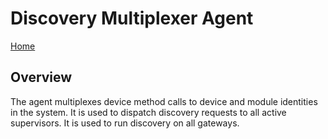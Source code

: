# Discovery Multiplexer Agent

[Home](readme.md)

## Overview

The agent multiplexes device method calls to device and module identities in the system.  It is used to dispatch discovery requests to all active supervisors.  It is used to run discovery on all gateways.